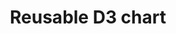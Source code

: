 ---
id: 1
title: Reusable D3 chart
description: Create a reusable D3 chart component
template: component.hbs
tags:
  - components
  - ember.js
  - d3.js
  - chart
---